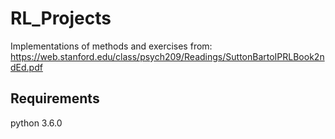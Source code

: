 # RL_Projects
Implementations of methods and exercises from:
https://web.stanford.edu/class/psych209/Readings/SuttonBartoIPRLBook2ndEd.pdf

## Requirements
python 3.6.0
